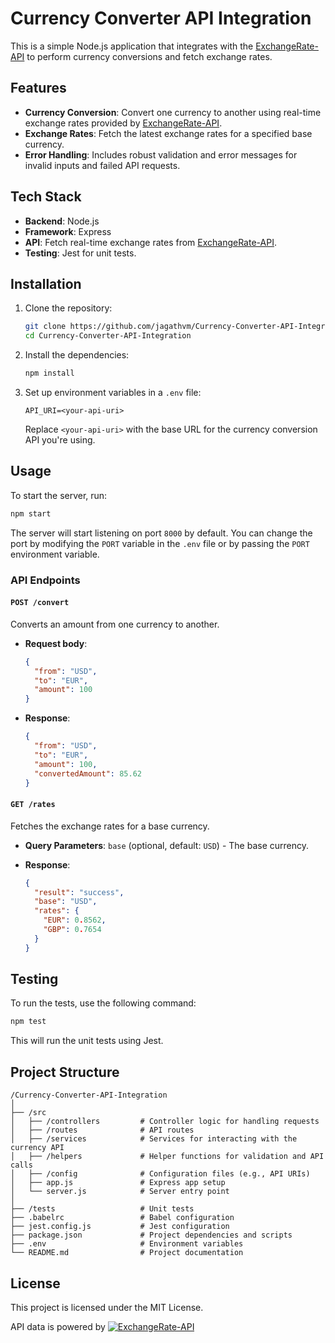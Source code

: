 # Currency Converter API Integration

This is a simple Node.js application that integrates with the [ExchangeRate-API](https://www.exchangerate-api.com) to perform currency conversions and fetch exchange rates.

## Features

- **Currency Conversion**: Convert one currency to another using real-time exchange rates provided by [ExchangeRate-API](https://www.exchangerate-api.com).
- **Exchange Rates**: Fetch the latest exchange rates for a specified base currency.
- **Error Handling**: Includes robust validation and error messages for invalid inputs and failed API requests.

## Tech Stack

- **Backend**: Node.js
- **Framework**: Express
- **API**: Fetch real-time exchange rates from [ExchangeRate-API](https://www.exchangerate-api.com).
- **Testing**: Jest for unit tests.

## Installation

1. Clone the repository:

   ```bash
   git clone https://github.com/jagathvm/Currency-Converter-API-Integration.git
   cd Currency-Converter-API-Integration
   ```

2. Install the dependencies:

   ```bash
   npm install
   ```

3. Set up environment variables in a `.env` file:

   ```
   API_URI=<your-api-uri>
   ```

   Replace `<your-api-uri>` with the base URL for the currency conversion API you're using.

## Usage

To start the server, run:

```bash
npm start
```

The server will start listening on port `8000` by default. You can change the port by modifying the `PORT` variable in the `.env` file or by passing the `PORT` environment variable.

### API Endpoints

#### `POST /convert`

Converts an amount from one currency to another.

- **Request body**:

  ```json
  {
    "from": "USD",
    "to": "EUR",
    "amount": 100
  }
  ```

- **Response**:
  ```json
  {
    "from": "USD",
    "to": "EUR",
    "amount": 100,
    "convertedAmount": 85.62
  }
  ```

#### `GET /rates`

Fetches the exchange rates for a base currency.

- **Query Parameters**:
  `base` (optional, default: `USD`) - The base currency.

- **Response**:
  ```json
  {
    "result": "success",
    "base": "USD",
    "rates": {
      "EUR": 0.8562,
      "GBP": 0.7654
    }
  }
  ```

## Testing

To run the tests, use the following command:

```bash
npm test
```

This will run the unit tests using Jest.

## Project Structure

```
/Currency-Converter-API-Integration
│
├── /src
│   ├── /controllers         # Controller logic for handling requests
│   ├── /routes              # API routes
│   ├── /services            # Services for interacting with the currency API
│   ├── /helpers             # Helper functions for validation and API calls
│   ├── /config              # Configuration files (e.g., API URIs)
│   ├── app.js               # Express app setup
│   └── server.js            # Server entry point
│
├── /tests                   # Unit tests
├── .babelrc                 # Babel configuration
├── jest.config.js           # Jest configuration
├── package.json             # Project dependencies and scripts
├── .env                     # Environment variables
└── README.md                # Project documentation
```

## License

This project is licensed under the MIT License.

API data is powered by [![ExchangeRate-API](https://www.exchangerate-api.com/img/hr-logo-2022-ldpi-rc.png)](https://www.exchangerate-api.com)
